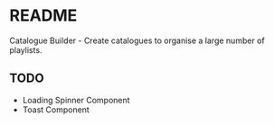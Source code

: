# README

Catalogue Builder - Create catalogues to organise a large number of playlists. 

## TODO

- Loading Spinner Component
- Toast Component